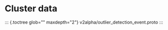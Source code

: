 Cluster data
============

::: {.toctree glob="" maxdepth="2"}
v2alpha/outlier\_detection\_event.proto
:::
